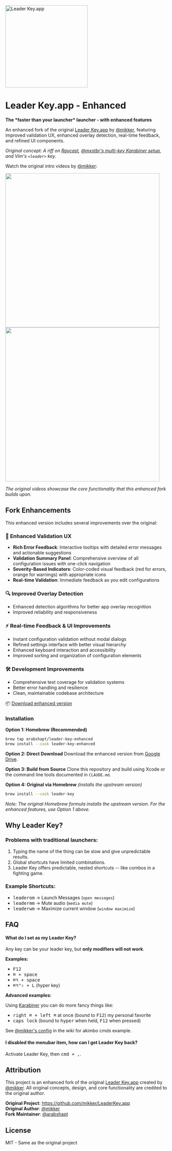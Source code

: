 <img src="https://s3.brnbw.com/icon_1024-akc2Ij3q9JOyhQ6Y7Lz6AFkX6nQQFhrQaRPqbV4vor0A62EA0vq4xOGrXpg6PVKi3aUJxOAyItkyktblPtZD4K4oYZ1bJVdh96VE.png" width="256" height="256" alt="Leader Key.app" />

# Leader Key.app - Enhanced

**The \*faster than your launcher\* launcher - with enhanced features**

An enhanced fork of the original [Leader Key.app](https://github.com/mikker/LeaderKey.app) by [@mikker](https://github.com/mikker), featuring improved validation UX, enhanced overlay detection, real-time feedback, and refined UI components.

*Original concept: A riff on [Raycast](https://www.raycast.com), [@mxstbr's multi-key Karabiner setup](https://www.youtube.com/watch?v=m5MDv9qwhU8&t=540s), and Vim's `<leader>` key.*

Watch the original intro videos by [@mikker](https://github.com/mikker):

<div>
<a href="https://www.youtube.com/watch?v=EQYakLsYSAQ"><img src="https://img.youtube.com/vi/EQYakLsYSAQ/maxresdefault.jpg" width=480></a>
<a href="https://www.youtube.com/watch?v=hzzQl5FOL-k"><img src="https://img.youtube.com/vi/hzzQl5FOL-k/maxresdefault.jpg" width=480></a>
</div>

*The original videos showcase the core functionality that this enhanced fork builds upon.*

## Fork Enhancements

This enhanced version includes several improvements over the original:

### 🎯 **Enhanced Validation UX**
- **Rich Error Feedback**: Interactive tooltips with detailed error messages and actionable suggestions
- **Validation Summary Panel**: Comprehensive overview of all configuration issues with one-click navigation
- **Severity-Based Indicators**: Color-coded visual feedback (red for errors, orange for warnings) with appropriate icons
- **Real-time Validation**: Immediate feedback as you edit configurations

### 🔍 **Improved Overlay Detection**
- Enhanced detection algorithms for better app overlay recognition
- Improved reliability and responsiveness

### ⚡ **Real-time Feedback & UI Improvements**
- Instant configuration validation without modal dialogs
- Refined settings interface with better visual hierarchy
- Enhanced keyboard interaction and accessibility
- Improved sorting and organization of configuration elements

### 🛠 **Development Improvements**
- Comprehensive test coverage for validation systems
- Better error handling and resilience
- Clean, maintainable codebase architecture

📦 [Download enhanced version](https://drive.google.com/file/d/1FKiv33CbHWUpUQEEvt_O1DybSvwuAlbm/view?usp=sharing)

### Installation

**Option 1: Homebrew (Recommended)**
```sh
brew tap arabshapt/leader-key-enhanced
brew install --cask leader-key-enhanced
```

**Option 2: Direct Download**
Download the enhanced version from [Google Drive](https://drive.google.com/file/d/1FKiv33CbHWUpUQEEvt_O1DybSvwuAlbm/view?usp=sharing).

**Option 3: Build from Source**
Clone this repository and build using Xcode or the command line tools documented in `CLAUDE.md`.

**Option 4: Original via Homebrew** *(installs the upstream version)*
```sh
brew install --cask leader-key
```

*Note: The original Homebrew formula installs the upstream version. For the enhanced features, use Option 1 above.*

## Why Leader Key?

### Problems with traditional launchers:

1. Typing the name of the thing can be slow and give unpredictable results.
2. Global shortcuts have limited combinations.
3. Leader Key offers predictable, nested shortcuts -- like combos in a fighting game.

### Example Shortcuts:

- <kbd>leader</kbd><kbd>o</kbd><kbd>m</kbd> → Launch Messages (`open messages`)
- <kbd>leader</kbd><kbd>m</kbd><kbd>m</kbd> → Mute audio (`media mute`)
- <kbd>leader</kbd><kbd>w</kbd><kbd>m</kbd> → Maximize current window (`window maximize`)

## FAQ

#### What do I set as my Leader Key?

Any key can be your leader key, but **only modifiers will not work**.

**Examples:**

- <kbd>F12</kbd>
- <kbd>⌘ + space</kbd>
- <kbd>⌘⌥ + space</kbd>
- <kbd>⌘⌥⌃⇧ + L</kbd> (hyper key)

**Advanced examples:**

Using [Karabiner](https://karabiner-elements.pqrs.org/) you can do more fancy things like:

- <kbd>right ⌘ + left ⌘</kbd> at once (bound to <kbd>F12</kbd>) my personal favorite
- <kbd>caps lock</kbd> (bound to <kbd>hyper</kbd> when held, <kbd>F12</kbd> when pressed)

See [@mikker's config](https://github.com/mikker/LeaderKey.app/wiki/@mikker's-config) in the wiki for akimbo cmds example.

#### I disabled the menubar item, how can I get Leader Key back?

Activate Leader Key, then <kbd>cmd + ,</kbd>.

## Attribution

This project is an enhanced fork of the original [Leader Key.app](https://github.com/mikker/LeaderKey.app) created by [@mikker](https://github.com/mikker). All original concepts, design, and core functionality are credited to the original author.

**Original Project**: https://github.com/mikker/LeaderKey.app  
**Original Author**: [@mikker](https://github.com/mikker)  
**Fork Maintainer**: [@arabshapt](https://github.com/arabshapt)

## License

MIT - Same as the original project
